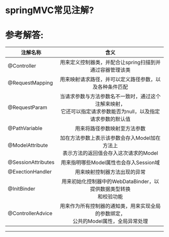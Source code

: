 # springMVC常见注解?


# 参考解答:
|注解名称|含义
|-----|:-----:|
|@Controller |用来定义控制器类，并配合<component-scan>让spring扫描到并通过容器管理该类|
|@RequestMapping|用来映射请求路径，并可以定义路径参数，以及各种条件匹配|
|@RequestParam|当请求参数与方法参数名不一致时，通过这个注解来映射，<br>它还可以指定请求参数能否为null，以及指定请求参数的默认值|
|@PathVariable|用来将路径参数映射至方法参数|
|@ModelAttribute|加在方法参数上表示该参数会存入Model加在方法上<br>表示方法的返回值会存入这次请求的Model|
|@SessionAttributes|用来指明哪些Model属性也会存入Session域|
|@ExectionHandler|用来映射控制器方法出现的异常|
|@InitBinder|用来初始化控制器中的WebDataBinder，以提供数据类型转换<br>和校验功能|
|@ControllerAdvice|用来作为所有控制器的通知类，用来实现全局的参数绑定，<br>公共的Model属性，全局异常处理|

---